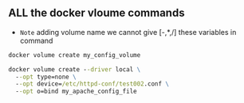 ALL the docker vloume commands
---

* `Note` adding volume name we cannot give [-,*,/] these variables in command
```cmd
docker volume create my_config_volume
```

```cmd
docker volume create --driver local \
  --opt type=none \
  --opt device=/etc/httpd-conf/test002.conf \
  --opt o=bind my_apache_config_file
```
